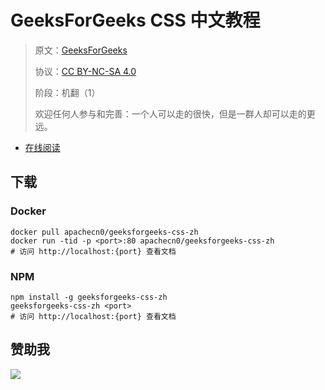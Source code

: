 # GeeksForGeeks CSS 中文教程

> 原文：[GeeksForGeeks](https://geeksforgeeks.org/)
> 
> 协议：[CC BY-NC-SA 4.0](http://creativecommons.org/licenses/by-nc-sa/4.0/)
> 
> 阶段：机翻（1）
> 
> 欢迎任何人参与和完善：一个人可以走的很快，但是一群人却可以走的更远。

* [在线阅读](https://g4g-css.apachecn.org)
## 下载

### Docker

```
docker pull apachecn0/geeksforgeeks-css-zh
docker run -tid -p <port>:80 apachecn0/geeksforgeeks-css-zh
# 访问 http://localhost:{port} 查看文档
```

### NPM

```
npm install -g geeksforgeeks-css-zh
geeksforgeeks-css-zh <port>
# 访问 http://localhost:{port} 查看文档
```

## 赞助我

![](https://img-blog.csdnimg.cn/20200112005920729.png)
